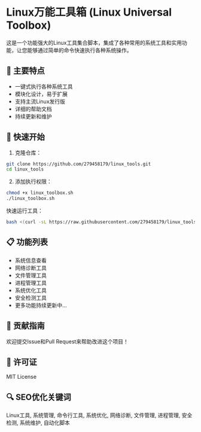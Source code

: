 # Linux万能工具箱 (Linux Universal Toolbox)

这是一个功能强大的Linux工具集合脚本，集成了各种常用的系统工具和实用功能，让您能够通过简单的命令快速执行各种系统操作。

## 🌟 主要特点

- 一键式执行各种系统工具
- 模块化设计，易于扩展
- 支持主流Linux发行版
- 详细的帮助文档
- 持续更新和维护

## 🚀 快速开始

1. 克隆仓库：
```bash
git clone https://github.com/279458179/linux_tools.git
cd linux_tools
```

2. 添加执行权限：
```bash
chmod +x linux_toolbox.sh
./linux_toolbox.sh
```

快速运行工具：
```bash
bash <(curl -sL https://raw.githubusercontent.com/279458179/linux_tools/master/linux_toolbox.sh)
```

## 📋 功能列表

- 系统信息查看
- 网络诊断工具
- 文件管理工具
- 进程管理工具
- 系统优化工具
- 安全检测工具
- 更多功能持续更新中...

## 🤝 贡献指南

欢迎提交Issue和Pull Request来帮助改进这个项目！

## 📝 许可证

MIT License

## 🔍 SEO优化关键词

Linux工具, 系统管理, 命令行工具, 系统优化, 网络诊断, 文件管理, 进程管理, 安全检测, 系统维护, 自动化脚本 